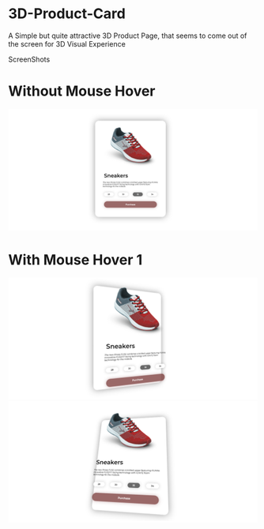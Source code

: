 # 3D-Product-Card
A Simple but quite attractive 3D Product Page, that seems to come out of the screen for 3D Visual Experience

ScreenShots
# Without Mouse Hover

![screenshot  1](https://github.com/aakashkumarjee/3D-Product-Card/blob/main/screenshots/no-mouse.png?raw=true)

# With Mouse Hover 1

![screenshot  2](https://github.com/aakashkumarjee/3D-Product-Card/blob/main/screenshots/mouse-hover-1.png?raw=true)
![screenshot  3](https://github.com/aakashkumarjee/3D-Product-Card/blob/main/screenshots/mouse-hover-2.png?raw=truee)
